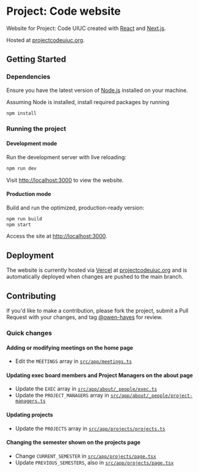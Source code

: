 # Project: Code website

Website for Project: Code UIUC created with [React](https://react.dev) and [Next.js](https://nextjs.org).

Hosted at [projectcodeuiuc.org](https://projectcodeuiuc.org).

## Getting Started

### Dependencies

Ensure you have the latest version of [Node.js](https://nodejs.org/en) installed on your machine.

Assuming Node is installed, install required packages by running

```bash
npm install
```

### Running the project

#### Development mode

Run the development server with live reloading:

```bash
npm run dev
```

Visit [http://localhost:3000](http://localhost:3000) to view the website.

#### Production mode

Build and run the optimized, production-ready version:

```bash
npm run build
npm start
```

Access the site at [http://localhost:3000](http://localhost:3000).

## Deployment

The website is currently hosted via [Vercel](https://vercel.com) at [projectcodeuiuc.org](https://projectcodeuiuc.org) and is automatically deployed when changes are pushed to the main branch.

## Contributing

If you'd like to make a contribution, please fork the project, submit a Pull Request with your changes, and tag [@owen-hayes](https://www.github.com/owen-hayes) for review.

### Quick changes

#### Adding or modifying meetings on the home page

- Edit the `MEETINGS` array in [`src/app/meetings.ts`](src/app/meetings.ts)

#### Updating exec board members and Project Managers on the about page

- Update the `EXEC` array in [`src/app/about/_people/exec.ts`](src/app/about/_people/exec.ts)
- Update the `PROJECT_MANAGERS` array in [`src/app/about/_people/project-managers.ts`](src/app/about/_people/project-managers.ts)

#### Updating projects

- Update the `PROJECTS` array in [`src/app/projects/projects.ts`](src/app/projects/projects.ts)

#### Changing the semester shown on the projects page

- Change `CURRENT_SEMESTER` in [`src/app/projects/page.tsx`](src/app/projects/page.tsx)
- Update `PREVIOUS_SEMESTERS`, also in [`src/app/projects/page.tsx`](src/app/projects/page.tsx)
